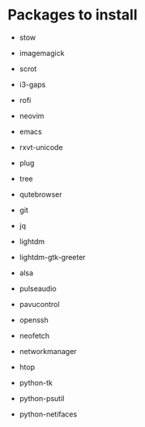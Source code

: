 # Packages to install

- stow
- imagemagick
- scrot
- i3-gaps
- rofi
- neovim
- emacs
- rxvt-unicode
- plug
- tree
- qutebrowser
- git
- jq
- lightdm
- lightdm-gtk-greeter
- alsa
- pulseaudio
- pavucontrol
- openssh
- neofetch
- networkmanager
- htop

- python-tk
- python-psutil
- python-netifaces
